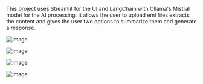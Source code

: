 This project uses Streamlit for the UI and LangChain with Ollama's Mistral model for the AI processing.
It allows the user to upload eml files extracts the content and gives the user two options to summarize them and generate a response.

![image](https://github.com/user-attachments/assets/dffc5c2b-cbcb-4c9f-83d0-bd0680d5421f)


![image](https://github.com/user-attachments/assets/862d2e2a-0112-42e8-8242-6dc38a1dfe67)


![image](https://github.com/user-attachments/assets/a0385868-25a3-4488-a628-4ba320252446)


![image](https://github.com/user-attachments/assets/d3005d64-5ef3-4e8a-b2d9-5138dbacdfe3)



